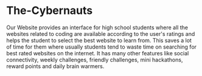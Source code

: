 # The-Cybernauts

Our Website provides an interface for high school students where all the websites related to coding are available according to the user's ratings and helps the 
student to select the best website to learn from. This saves a lot of time for them where usually students tend to waste time on searching for best rated websites on 
the internet. It has many other features like social connectivity, weekly challenges, friendly challenges, mini hackathons, reward points and daily brain warmers.
